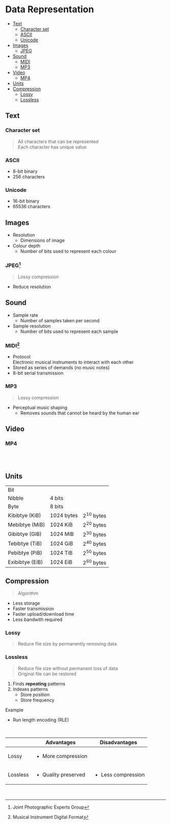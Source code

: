 # Data Representation

- [Text](#text)
    - [Character set](#character-set)
    - [ASCII](#ascii)
    - [Unicode](#unicode)
- [Images](#images)
    - [JPEG](#jpeg)
- [Sound](#sound)
    - [MIDI](#midi)
    - [MP3](#mp3)
- [Video](#video)
    - [MP4](#mp4)
- [Units](#units)
- [Compression](#compression)
    - [Lossy](#lossy)
    - [Lossless](#lossless)

## Text

### Character set

> All characters that can be represented \
> Each character has unique value

### ASCII

- 8-bit binary
- 256 characters

### Unicode

- 16-bit binary
- 65536 characters

## Images

- Resolution
    - Dimensions of image
- Colour depth
    - Number of bits used to represent each colour

### JPEG[^JPEG]

> Lossy compression

- Reduce resolution

## Sound

- Sample rate
    - Number of samples taken per second
- Sample resolution
    - Number of bits used to represent each sample

### MIDI[^MIDI]

- Protocol \
  Electronic musical instruments to interact with each other
- Stored as series of demands (no music notes)
- 8-bit serial transmission

### MP3

> Lossy compression

- Perceptual music shaping
    - Removes sounds that cannot be heard by the human ear

## Video

### MP4

<br><br>

## Units

|                 |            |                      |
| --------------- | ---------- | -------------------- |
| Bit             |            |                      |
| Nibble          | 4 bits     |                      |
| Byte            | 8 bits     |                      |
| Kibibtye (KiB)  | 1024 bytes | 2<sup>10</sup> bytes |
| Mebibtye (MiB)  | 1024 KiB   | 2<sup>20</sup> bytes |
| Gibibtye (GiB)  | 1024 MiB   | 2<sup>30</sup> bytes |
| Tebibtye (TiB)  | 1024 GiB   | 2<sup>40</sup> bytes |
| Pebibtye (PiB)  | 1024 TiB   | 2<sup>50</sup> bytes |
| Exibibtye (EiB) | 1024 EiB   | 2<sup>60</sup> bytes |

## Compression

> Algorithm

- Less storage
- Faster transmission
- Faster upload/download time
- Less bandwith required

### Lossy

> Reduce file size by permanently removing data

### Lossless

> Reduce file size without permanent loss of data \
> Original file can be restored

1. Finds **repeating** patterns
2. Indexes patterns
    - Store position
    - Store frequency

<p></p>
Example

- Run length encoding (RLE)

<br>

|          | Advantages                          | Disadvantages                      |
| -------- | ----------------------------------- | ---------------------------------- |
| Lossy    | <ul><li>More compression</li></ul>  |
| Lossless | <ul><li>Quality preserved</li></ul> | <ul><li>Less compression</li></ul> |

<br>

[^JPEG]: Joint Photographic Experts Group
[^MIDI]: Musical Instrument Digital Format
